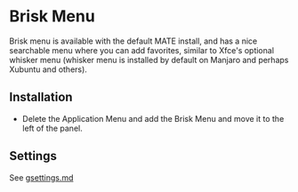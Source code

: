 # Brisk Menu
Brisk menu is available with the default MATE install, and has a nice searchable menu where you can add favorites, similar to Xfce's optional whisker menu (whisker menu is installed by default on Manjaro and perhaps Xubuntu and others).

## Installation
- Delete the Application Menu and add the Brisk Menu and move it to the left of the panel.

## Settings
See [gsettings.md](../gsettings.md)

